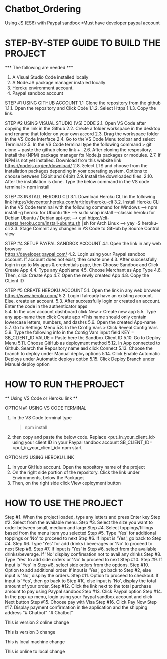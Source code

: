 # Chatbot_Ordering
Using JS (ES6) with Paypal sandbox 
*Must have developer paypal account 

# STEP-BY-STEP GUIDE TO BUILD THE PROJECT
*** The following are needed ***
1. A Visual Studio Code installed locally
2. A Node.JS package manager installed locally
3. Heroku environment account.
4. Paypal sandbox account
	  
STEP #1 USING GITHUB ACCOUNT
1.1. Clone the repository from the github
	1.1.1. Open the repository and Click Code
	1.1.2. Select Https
	1.1.3. Copy the link.

STEP #2 USING VISUAL STUDIO (VS) CODE
2.1. Open VS Code after copying the link in the Github
2.2. Create a folder workspace in the desktop and rename that folder on your own accord
2.3. Drag the workspace folder in the VS Code Interface
2.4. Go to the VS Code Menu toolbar and select Terminal
2.5. In the VS Code terminal type the following command
	> git clone + paste the github clone link + .
2.6. After cloning the respository. Install the (NPM) package manager for Node.js packages or modules.
2.7. If NPM is not yet installed. Download from this website link https://nodejs.org/en/download/
2.8. Select LTS and choose from the installation packages depending in your operating system. 
   	Options to choose between (32bit and 64bit)
2.9. Install the downloaded files. 
2.10. After the installation is done. Type the below command in the VS code terminal
	> npm install

STEP #3 INSTALL HEROKU CLI
3.1. Download Heroku CLI in the following link https://devcenter.heroku.com/articles/heroku-cli
3.2. Install Heroku CLI in the VS Code terminal with the following command
     	for Windows                        --> npm install -g heroku
      for Ubuntu 16+                     --> sudo snap install --classic heroku
      for Debian Ubuntu / Debian apt-get --> curl https://cli-assets.heroku.com/install-ubuntu.sh | sh
      for Arch Linux                     --> yay -S heroku-cli
3.3. Stage Commit any changes in VS Code to GitHub by Source Control view

STEP #4 SETUP PAYPAL SANDBOX ACCOUNT
4.1. Open the link in any web browser 	
	https://developer.paypal.com/
4.2. Login using your Paypal sandbox account. If account does not exist, then create one 
4.3. After successfully login in go to My apps & credentials page, then Choose Sandbox and Click Create App
4.4. Type any AppName
4.5. Choose Merchant as App Type
4.6. Then, click Create App
4.7. Open the newly created App
4.8. Copy the CLient ID

STEP #5 CREATE HEROKU ACCOUNT
5.1. Open the link in any web browser
	https://www.heroku.com/
5.2. Login if already have an existing account. Else, create an account. 
5.3. After successfully login or created an account. Enter the code in the authenticator apps  
5.4. In the user account dashboard click New > Create new app
5.5. Type any app-name then click Create app
	*This name should only contain lowercase letters, numbers, and dashes
5.6. Open the created App-name
5.7. Go to Settings Menu
5.8. In the Config Vars > Click Reveal Config Vars
5.9. Type the following info in the Config Vars input field
    	KEY = SB_CLIENT_ID
    	VALUE = Paste here the Sandbox Client ID 
5.10. Go to Deploy Menu
5.11. Choose GitHub as deployment method
5.12. In App connected to Github. Search the Repository name and click Connect
5.13. Choose the branch to deploy under Manual deploy options
5.14. Click Enable Automatic Deploys under Automatic deploys option
5.15. Click Deploy Branch under Manual deploy option


# HOW TO RUN THE PROJECT
** Using VS Code or Heroku link **

OPTION #1 USING VS CODE TERMINAL
1. In the VS Code terminal type 
	> npm install
2. then copy and paste the below code. Replace <put_in_your_client_id> using your client ID in your Paypal sandbox account
	SB_CLIENT_ID=<put_in_your_client_id> npm start

OPTION #2 USING HEROKU LINK
1. In your GitHub account. Open the repository name of the project
2. On the right side portion of the repository. Click the link under Environments, below the Packages
3. Then, on the right side click View deployment button


# HOW TO USE THE PROJECT
Step #1. When the project loaded, type any letters and press Enter key
Step #2. Select from the available menu.
Step #3. Select the size you want to order between small, medium and large
Step #4. Select toppings/fillings based from the menu item you selected
Step #5. Type 'Yes' for additional toppings or 'No' to proceed to next Step #6.
	If input is 'Yes', go back to Step #4. 
Step #6. Type 'Yes' for add drinks / beverages or 'No' to proceed to next Step #8.
Step #7. If input is 'Yes' in Step #6, select from the available drinks/beverage. 
	If 'No' display confirmation not to avail any drinks
Step #8. Type 'Yes' to add side orders or 'No' to proceed to next Step #10.
Step #9. If input is 'Yes' in Step #8, select side orders from the options. 
Step #10. Option to add additional order. If input is 'Yes', go back to Step #2, 
		else input is 'No', display the orders.
Step #11. Option to proceed to checkout. If input is 'Yes', then go back to Step #10, 
		else input is 'No', display the total amount of your order.
Step #12. Click the link next to the total purchase amount to pay using Paypal sandbox
Step #13. Click Paypal option 
Step #14. In the pop-up menu, login using your Paypal sandbox account and click Next button
Step #15. Choose pay with Visa
Step #16. Click Pay Now
Step #17. Display payment confirmation in the application and the shipping address
 "# Chatbot" 
"# Chatbot" 


This is version 2 online change

This is version 3 change

This is local machine change

This is online to local change
